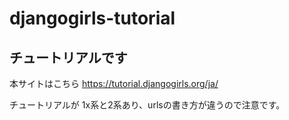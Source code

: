 # djangogirls-tutorial

## チュートリアルです

本サイトはこちら
https://tutorial.djangogirls.org/ja/

チュートリアルが 1x系と2系あり、urlsの書き方が違うので注意です。
